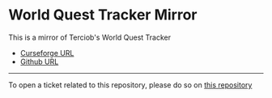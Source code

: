 # World Quest Tracker Mirror

This is a mirror of Terciob's World Quest Tracker 

- [Curseforge URL](https://www.curseforge.com/wow/addons/world-quest-tracker)
- [Github URL](https://github.com/Tercioo/World-Quest-Tracker)

----

To open a ticket related to this repository, please do so on [this repository](https://github.com/curseforge-mirror/.github)
